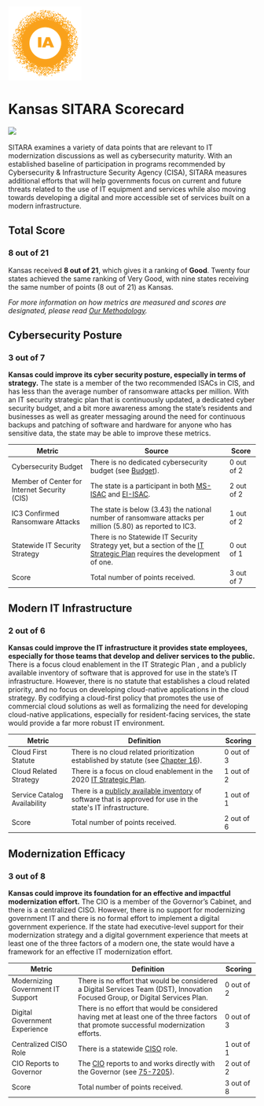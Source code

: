 ![image](https://github.com/internetassociation/SITARA/blob/main/Assets/IA_Mark.png)

# Kansas SITARA Scorecard

<img src="https://upload.wikimedia.org/wikipedia/commons/thumb/d/da/Flag_of_Kansas.svg/640px-Flag_of_Kansas.svg.png" width="100" />

SITARA examines a variety of data points that are relevant to IT modernization discussions as well as cybersecurity maturity. With an established baseline of participation in programs recommended by Cybersecurity & Infrastructure Security Agency (CISA), SITARA measures additional efforts that will help governments focus on current and future threats related to the use of IT equipment and services while also moving towards developing a digital and more accessible set of services built on a modern infrastructure.

## Total Score

### 8 out of 21

Kansas received **8 out of 21**, which gives it a ranking of **Good**. Twenty four states achieved the same ranking of Very Good, with nine states receiving the same number of points (8 out of 21) as Kansas.

*For more information on how metrics are measured and scores are designated, please read [Our Methodology](https://github.com/internetassociation/SITARA/blob/main/Data/Individual-Data/Our-Methodology.md).*

## Cybersecurity Posture

### 3 out of 7

**Kansas could improve its cyber security posture, especially in terms of strategy.** The state is a member of the two recommended ISACs in CIS, and has less than the average number of ransomware attacks per million. With an IT security strategic plan that is continuously updated, a dedicated cyber security budget, and a bit more awareness among the state’s residents and businesses as well as greater messaging around the need for continuous backups and patching of software and hardware for anyone who has sensitive data, the state may be able to improve these metrics.

Metric | Source | Score
--- | --- | ---
Cybersecurity Budget | There is no dedicated cybersecurity budget (see [Budget](https://budget.kansas.gov/budget-report/)). | 0 out of 2
Member of Center for Internet Security (CIS) | The state is a participant in both [MS-ISAC](https://www.cisecurity.org/partners-state-government/) and [EI-ISAC](https://www.cisecurity.org/ei-isac/partners-ei-isac/). | 2 out of 2
IC3 Confirmed Ransomware Attacks | The state is below (3.43) the national number of ransomware attacks per million (5.80) as reported to IC3. | 1 out of 2
Statewide IT Security Strategy | There is no Statewide IT Security Strategy yet, but a section of the [IT Strategic Plan](https://ebit.ks.gov/about/strategic-plan) requires the development of one. | 0 out of 1
Score | Total number of points received. | 3 out of 7

## Modern IT Infrastructure

### 2 out of 6

**Kansas could improve the IT infrastructure it provides state employees, especially for those teams that develop and deliver services to the public.** There is a focus cloud enablement in the IT Strategic Plan , and a publicly available inventory of software that is approved for use in the state’s IT infrastructure. However, there is no statute that establishes a cloud related priority, and no focus on developing cloud-native applications in the cloud strategy. By codifying a cloud-first policy that promotes the use of commercial cloud solutions as well as formalizing the need for developing cloud-native applications, especially for resident-facing services, the state would provide a far more robust IT environment.

Metric | Definition | Scoring
--- | --- | ---
Cloud First Statute | There is no cloud related prioritization established by statute (see [Chapter 16](http://www.kslegislature.org/li_2020/b2019_20/statute/016_000_0000_chapter/)). | 0 out of 3
Cloud Related Strategy | There is a focus on cloud enablement in the 2020 [IT Strategic Plan](https://ebit.ks.gov/about/strategic-plan). | 1 out of 2
Service Catalog Availability | There is a [publicly available inventory](https://ebit.ks.gov/oits/about/catalog) of software that is approved for use in the state's IT infrastructure. | 1 out of 1
Score | Total number of points received. | 2 out of 6

## Modernization Efficacy

### 3 out of 8

**Kansas could improve its foundation for an effective and impactful modernization effort.** The CIO is a member of the Governor’s Cabinet, and there is a centralized CISO. However, there is no support for modernizing government IT and there is no formal effort to implement a digital government experience. If the state had executive-level support for their modernization strategy and a digital government experience that meets at least one of the three factors of a modern one, the state would have a framework for an effective IT modernization effort.

Metric | Definition | Scoring
--- | --- | ---
Modernizing Government IT Support | There is no effort that would be considered a Digital Services Team (DST), Innovation Focused Group, or Digital Services Plan. | 0 out of 2
Digital Government Experience | There is no effort that would be considered having met at least one of the three factors that promote successful modernization efforts. | 0 out of 3
Centralized CISO Role  | There is a statewide [CISO](https://ebit.ks.gov/about/leadership) role. | 1 out of 1
CIO Reports to Governor | The [CIO](https://ebit.ks.gov/about/leadership) reports to and works directly with the Governor (see [75-7205](http://www.kslegislature.org/li_2020/b2019_20/statute/075_000_0000_chapter/075_072_0000_article/075_072_0005_section/075_072_0005_k/)). | 2 out of 2
Score | Total number of points received. | 3 out of 8